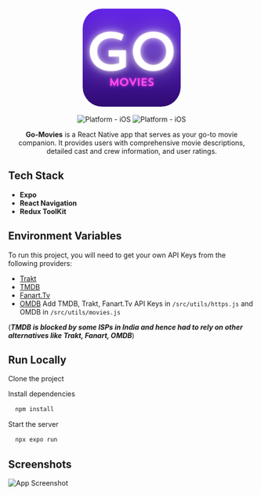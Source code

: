 
<p align="center">
<kbd>
  <img style="width:200px; height:200px; border-radius:20%;" class="rounded-image" src="./assets/icon.png" alt="logo" height="250"/></kbd>
</p>

<div align="center">

![Platform - iOS](https://img.shields.io/badge/platform-iOS-blue.svg)
![Platform - iOS](https://img.shields.io/badge/platform-andriod-red.svg)

</div>

<p align="center">
<strong>Go-Movies</strong> is a React Native app that serves as your go-to movie companion. It provides users with comprehensive movie descriptions, detailed cast and crew information, and user ratings.
</p>


## Tech Stack

- **Expo**
- **React Navigation**
- **Redux ToolKit**


## Environment Variables

To run this project, you will need to get your own API Keys from the following providers:

- [Trakt](https://trakt.docs.apiary.io/#)
- [TMDB](https://developer.themoviedb.org/reference/intro/getting-started)
- [Fanart.Tv](https://fanart.tv/get-an-api-key/)
- [OMDB]()
Add TMDB, Trakt, Fanart.Tv API Keys in `/src/utils/https.js` and OMDB in `/src/utils/movies.js`

(***TMDB is blocked by some ISPs in India and hence had to rely on other alternatives like Trakt, Fanart, OMDB***)

## Run Locally

Clone the project

Install dependencies

```bash
  npm install
```

Start the server

```bash
  npx expo run
```


## Screenshots

![App Screenshot](https://via.placeholder.com/468x300?text=App+Screenshot+Here)

